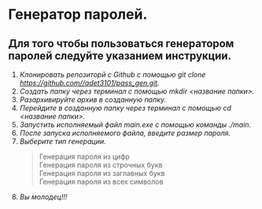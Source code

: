 # Генератор паролей.
## Для того чтобы пользоваться генератором паролей следуйте указанием инструкции. ##
1. _Клонировать репозиторй с Github с помощью git clone https://github.com//adet3101/pass_gen.git._
2. _Создать папку через терминал с помощью mkdir <название папки>._
3. _Разархивируйте архив в созданную папку._
4. _Перейдите в созданную папку через терминал с помощью cd <название папки>._
5. _Запустить исполняемый файл main.exe с помощью команды ./main._
6. _После запуска исполняемого файла, введите размер пароля._
7. _Выберите тип генерации._
    > Генерация пароля из цифр \
    > Генерация пароля из строчных букв \
    > Генерация пароля из заглавных букв \
    > Генерация пароля из всех символов
8. _Вы молодец!!!_